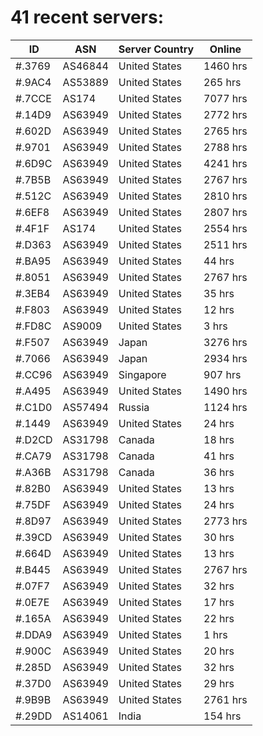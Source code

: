 # 41 recent servers:

| ID | ASN | Server Country | Online |
| ------ | ------ | ------ | ------ |
| #.3769 | AS46844 | United States | 1460 hrs |
| #.9AC4 | AS53889 | United States | 265 hrs |
| #.7CCE | AS174 | United States | 7077 hrs |
| #.14D9 | AS63949 | United States | 2772 hrs |
| #.602D | AS63949 | United States | 2765 hrs |
| #.9701 | AS63949 | United States | 2788 hrs |
| #.6D9C | AS63949 | United States | 4241 hrs |
| #.7B5B | AS63949 | United States | 2767 hrs |
| #.512C | AS63949 | United States | 2810 hrs |
| #.6EF8 | AS63949 | United States | 2807 hrs |
| #.4F1F | AS174 | United States | 2554 hrs |
| #.D363 | AS63949 | United States | 2511 hrs |
| #.BA95 | AS63949 | United States | 44 hrs |
| #.8051 | AS63949 | United States | 2767 hrs |
| #.3EB4 | AS63949 | United States | 35 hrs |
| #.F803 | AS63949 | United States | 12 hrs |
| #.FD8C | AS9009 | United States | 3 hrs |
| #.F507 | AS63949 | Japan | 3276 hrs |
| #.7066 | AS63949 | Japan | 2934 hrs |
| #.CC96 | AS63949 | Singapore | 907 hrs |
| #.A495 | AS63949 | United States | 1490 hrs |
| #.C1D0 | AS57494 | Russia | 1124 hrs |
| #.1449 | AS63949 | United States | 24 hrs |
| #.D2CD | AS31798 | Canada | 18 hrs |
| #.CA79 | AS31798 | Canada | 41 hrs |
| #.A36B | AS31798 | Canada | 36 hrs |
| #.82B0 | AS63949 | United States | 13 hrs |
| #.75DF | AS63949 | United States | 24 hrs |
| #.8D97 | AS63949 | United States | 2773 hrs |
| #.39CD | AS63949 | United States | 30 hrs |
| #.664D | AS63949 | United States | 13 hrs |
| #.B445 | AS63949 | United States | 2767 hrs |
| #.07F7 | AS63949 | United States | 32 hrs |
| #.0E7E | AS63949 | United States | 17 hrs |
| #.165A | AS63949 | United States | 22 hrs |
| #.DDA9 | AS63949 | United States | 1 hrs |
| #.900C | AS63949 | United States | 20 hrs |
| #.285D | AS63949 | United States | 32 hrs |
| #.37D0 | AS63949 | United States | 29 hrs |
| #.9B9B | AS63949 | United States | 2761 hrs |
| #.29DD | AS14061 | India | 154 hrs |

